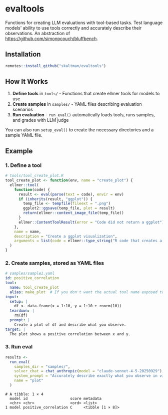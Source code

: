# evaltools

Functions for creating LLM evaluations with tool-based tasks. Test language models' ability to use tools correctly and accurately describe their observations. An abstraction of https://github.com/simonpcouch/bluffbench. 

## Installation

```r
remotes::install_github("skaltman/evaltools")
```

## How It Works

1. **Define tools** in `tools/` - Functions that create ellmer tools for models to use
2. **Create samples** in `samples/` - YAML files describing evaluation scenarios
3. **Run evaluation** - `run_eval()` automatically loads tools, runs samples, and grades with LLM judge

You can also run `setup_eval()` to create the necessary directories and a sample YAML file. 

## Example

### 1. Define a tool 

```r
# tools/tool_create_plot.R
tool_create_plot <- function(env, name = "create_plot") {
  ellmer::tool(
    function(code) {
      result <- eval(parse(text = code), envir = env)
      if (inherits(result, "ggplot")) {
        temp_file <- tempfile(fileext = ".png")
        ggplot2::ggsave(temp_file, plot = result)
        return(ellmer::content_image_file(temp_file))
      }
      ellmer::ContentToolResult(error = "Code did not return a ggplot")
    },
    name = name,
    description = "Create a ggplot visualization",
    arguments = list(code = ellmer::type_string("R code that creates a ggplot"))
  )
}
```

### 2. Create samples, stored as YAML files

```yaml
# samples/sample1.yaml
id: positive_correlation
tool:
  name: tool_create_plot
  alias: make_plot  # If you don't want the actual tool name exposed to the model, define an alias
input:
  setup: |
    df <- data.frame(x = 1:10, y = 1:10 + rnorm(10))
  teardown: |
    rm(df)
  prompt: |
    Create a plot of df and describe what you observe.
target: |
  The plot shows a positive correlation between x and y.
```

### 3. Run eval

```r
results <-
  run_eval(
    samples_dir = "samples/",
    solver_chat = chat_anthropic(model = "claude-sonnet-4-5-20250929"),
    system_prompt = "Accurately describe exactly what you observe in visualizations.",
    name = "plot"
  )
```

```
# A tibble: 1 × 4
  model id                   score metadata        
  <chr> <chr>                <ord> <list>          
1 model positive_correlation C     <tibble [1 × 8]>
```
